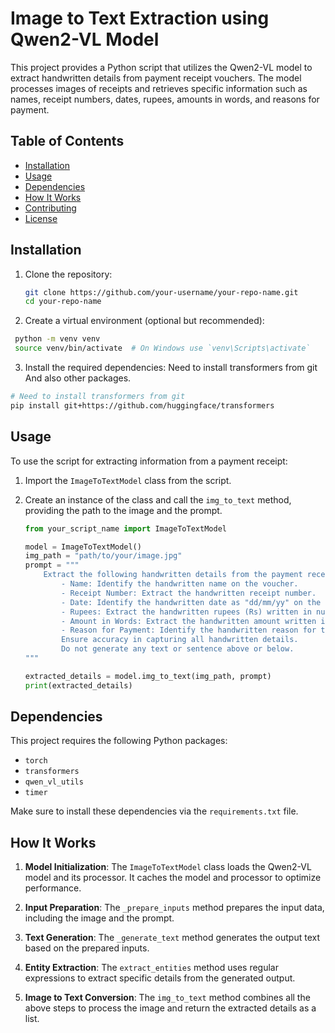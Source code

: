 # Image to Text Extraction using Qwen2-VL Model

This project provides a Python script that utilizes the Qwen2-VL model to extract handwritten details from payment receipt vouchers. The model processes images of receipts and retrieves specific information such as names, receipt numbers, dates, rupees, amounts in words, and reasons for payment.

## Table of Contents

- [Installation](#installation)
- [Usage](#usage)
- [Dependencies](#dependencies)
- [How It Works](#how-it-works)
- [Contributing](#contributing)
- [License](#license)

## Installation

1. Clone the repository:

   ```bash
   git clone https://github.com/your-username/your-repo-name.git
   cd your-repo-name


2. Create a virtual environment (optional but recommended):
   
  ```bash
   python -m venv venv
   source venv/bin/activate  # On Windows use `venv\Scripts\activate`
  ```
3. Install the required dependencies:
    Need to install transformers from git
    And also other packages.
  ```bash
  # Need to install transformers from git
  pip install git+https://github.com/huggingface/transformers
  
  ```

## Usage

To use the script for extracting information from a payment receipt:

1. Import the `ImageToTextModel` class from the script.

2. Create an instance of the class and call the `img_to_text` method, providing the path to the image and the prompt.

   ```python
   from your_script_name import ImageToTextModel

   model = ImageToTextModel()
   img_path = "path/to/your/image.jpg"
   prompt = """
       Extract the following handwritten details from the payment receipt voucher from given image:
           - Name: Identify the handwritten name on the voucher.
           - Receipt Number: Extract the handwritten receipt number.
           - Date: Identify the handwritten date as "dd/mm/yy" on the voucher.
           - Rupees: Extract the handwritten rupees (Rs) written in numbers.
           - Amount in Words: Extract the handwritten amount written in words.
           - Reason for Payment: Identify the handwritten reason for the payment.
           Ensure accuracy in capturing all handwritten details.
           Do not generate any text or sentence above or below.
   """

   extracted_details = model.img_to_text(img_path, prompt)
   print(extracted_details)


## Dependencies

This project requires the following Python packages:

- `torch`
- `transformers`
- `qwen_vl_utils`
- `timer`

Make sure to install these dependencies via the `requirements.txt` file.

## How It Works

1. **Model Initialization**: The `ImageToTextModel` class loads the Qwen2-VL model and its processor. It caches the model and processor to optimize performance.

2. **Input Preparation**: The `_prepare_inputs` method prepares the input data, including the image and the prompt.

3. **Text Generation**: The `_generate_text` method generates the output text based on the prepared inputs.

4. **Entity Extraction**: The `extract_entities` method uses regular expressions to extract specific details from the generated output.

5. **Image to Text Conversion**: The `img_to_text` method combines all the above steps to process the image and return the extracted details as a list.

